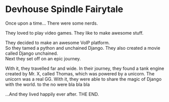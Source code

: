 # Devhouse Spindle Fairytale

Once upon a time...
There were some nerds.

They loved to play video games. 
They like to make awesome stuff.

They decided to make an awesome VoIP platform.  
So they tamed a python and unchained Django.
They also created a movie called Django unchained.  
Next they set off on an epic journey.

With it, they travelled far and wide. In their journey, they found a tank engine created by Mr. X, called Thomas, which was powered by a unicorn. The unicorn was a real GG. With it, they were able to share the magic of Django with the world.
to the no were bla bla bla

...And they lived happily ever after. THE END.
